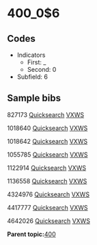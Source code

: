 # 400\_0$6

## Codes

-   Indicators
    -   First: \_
    -   Second: 0
-   Subfield: 6

## Sample bibs

827173 [Quicksearch](https://search.library.yale.edu/catalog/827173) [VXWS](http://prodorbis.library.yale.edu:7014/vxws/GetHoldingsService?bibId=827173)

1018640 [Quicksearch](https://search.library.yale.edu/catalog/1018640) [VXWS](http://prodorbis.library.yale.edu:7014/vxws/GetHoldingsService?bibId=1018640)

1018642 [Quicksearch](https://search.library.yale.edu/catalog/1018642) [VXWS](http://prodorbis.library.yale.edu:7014/vxws/GetHoldingsService?bibId=1018642)

1055785 [Quicksearch](https://search.library.yale.edu/catalog/1055785) [VXWS](http://prodorbis.library.yale.edu:7014/vxws/GetHoldingsService?bibId=1055785)

1122914 [Quicksearch](https://search.library.yale.edu/catalog/1122914) [VXWS](http://prodorbis.library.yale.edu:7014/vxws/GetHoldingsService?bibId=1122914)

1136558 [Quicksearch](https://search.library.yale.edu/catalog/1136558) [VXWS](http://prodorbis.library.yale.edu:7014/vxws/GetHoldingsService?bibId=1136558)

4324976 [Quicksearch](https://search.library.yale.edu/catalog/4324976) [VXWS](http://prodorbis.library.yale.edu:7014/vxws/GetHoldingsService?bibId=4324976)

4417777 [Quicksearch](https://search.library.yale.edu/catalog/4417777) [VXWS](http://prodorbis.library.yale.edu:7014/vxws/GetHoldingsService?bibId=4417777)

4642026 [Quicksearch](https://search.library.yale.edu/catalog/4642026) [VXWS](http://prodorbis.library.yale.edu:7014/vxws/GetHoldingsService?bibId=4642026)

**Parent topic:**[400](../../tags/400/400.md)

